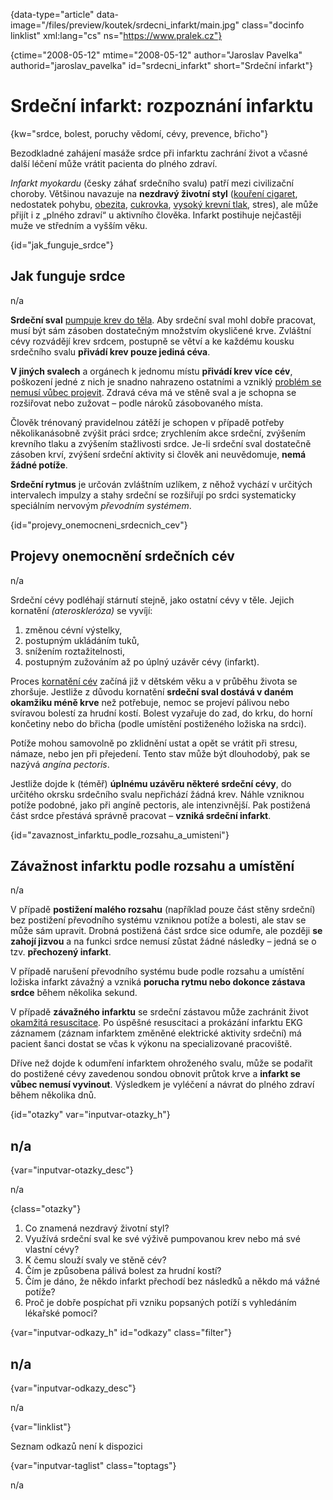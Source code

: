 
{data-type="article" data-image="/files/preview/koutek/srdecni_infarkt/main.jpg" class="docinfo linklist" xml:lang="cs" ns="https://www.pralek.cz"}

{ctime="2008-05-12" mtime="2008-05-12" author="Jaroslav Pavelka" authorid="jaroslav\_pavelka" id="srdecni\_infarkt" short="Srdeční infarkt"}

# Srdeční infarkt: rozpoznání infarktu

<!-- generated attribute kw by user_udpatekw.sh on 2019-12-07, do not edit -->

{kw="srdce, bolest, poruchy vědomí, cévy, prevence, břicho"}

Bezodkladné zahájení masáže srdce při infarktu zachrání život a včasné další léčení může vrátit pacienta do plného zdraví.

_Infarkt myokardu_ (česky záhať srdečního svalu) patří mezi civilizační choroby. Většinou navazuje na **nezdravý životní styl** ([kouření cigaret][1], nedostatek pohybu, [obezita][2], [cukrovka][3], [vysoký krevní tlak][4], stres), ale může přijít i z „plného zdraví“ u aktivního člověka. Infarkt postihuje nejčastěji muže ve středním a vyšším věku.

{id="jak\_funguje\_srdce"}

## Jak funguje srdce

n/a

**Srdeční sval** [pumpuje krev do těla][4]. Aby srdeční sval mohl dobře pracovat, musí být sám zásoben dostatečným množstvím okysličené krve. Zvláštní cévy rozvádějí krev srdcem, postupně se větví a ke každému kousku srdečního svalu **přivádí krev pouze jediná céva**.

**V jiných svalech** a orgánech k jednomu místu **přivádí krev více cév**, poškození jedné z nich je snadno nahrazeno ostatními a vzniklý [problém se nemusí vůbec projevit][5]. Zdravá céva má ve stěně sval a je schopna se rozšiřovat nebo zužovat – podle nároků zásobovaného místa.

Člověk trénovaný pravidelnou zátěží je schopen v případě potřeby několikanásobně zvýšit práci srdce; zrychlením akce srdeční, zvýšením krevního tlaku a zvýšením stažlivosti srdce. Je-li srdeční sval dostatečně zásoben krví, zvýšení srdeční aktivity si člověk ani neuvědomuje, **nemá žádné potíže**.

**Srdeční rytmus** je určován zvláštním uzlíkem, z něhož vychází v určitých intervalech impulzy a stahy srdeční se rozšiřují po srdci systematicky speciálním nervovým _převodním systémem_.

{id="projevy\_onemocneni\_srdecnich_cev"}

## Projevy onemocnění srdečních cév

n/a

Srdeční cévy podléhají stárnutí stejně, jako ostatní cévy v těle. Jejich kornatění _(ateroskleróza)_ se vyvíjí:

  1. změnou cévní výstelky,
  2. postupným ukládáním tuků,
  3. snížením roztažitelnosti,
  4. postupným zužováním až po úplný uzávěr cévy (infarkt).

Proces [kornatění cév][6] začíná již v dětském věku a v průběhu života se zhoršuje. Jestliže z důvodu kornatění **srdeční sval dostává v daném okamžiku méně krve** než potřebuje, nemoc se projeví pálivou nebo svíravou bolestí za hrudní kostí. Bolest vyzařuje do zad, do krku, do horní končetiny nebo do břicha (podle umístění postiženého ložiska na srdci).

Potíže mohou samovolně po zklidnění ustat a opět se vrátit při stresu, námaze, nebo jen při přejedení. Tento stav může být dlouhodobý, pak se nazývá _angína pectoris_.

Jestliže dojde k (téměř) **úplnému uzávěru některé srdeční cévy**, do určitého okrsku srdečního svalu nepřichází žádná krev. Náhle vzniknou potíže podobné, jako při angíně pectoris, ale intenzivnější. Pak postižená část srdce přestává správně pracovat – **vzniká srdeční infarkt**.

{id="zavaznost\_infarktu\_podle\_rozsahu\_a_umisteni"}

## Závažnost infarktu podle rozsahu a umístění

n/a

V případě **postižení malého rozsahu** (například pouze část stěny srdeční) bez postižení převodního systému vzniknou potíže a bolesti, ale stav se může sám upravit. Drobná postižená část srdce sice odumře, ale později **se zahojí jizvou** a na funkci srdce nemusí zůstat žádné následky – jedná se o tzv. **přechozený infarkt**.

V případě narušení převodního systému bude podle rozsahu a umístění ložiska infarkt závažný a vzniká **porucha rytmu nebo dokonce zástava srdce** během několika sekund.

V případě **závažného infarktu** se srdeční zástavou může zachránit život [okamžitá resuscitace][7]. Po úspěšné resuscitaci a prokázání infarktu EKG záznamem (záznam infarktem změněné elektrické aktivity srdeční) má pacient šanci dostat se včas k výkonu na specializované pracoviště.

Dříve než dojde k odumření infarktem ohroženého svalu, může se podařit do postižené cévy zavedenou sondou obnovit průtok krve a **infarkt se vůbec nemusí vyvinout**. Výsledkem je vyléčení a návrat do plného zdraví během několika dnů.

{id="otazky" var="inputvar-otazky_h"}

## n/a

{var="inputvar-otazky_desc"}

n/a

{class="otazky"}

  1. Co znamená nezdravý životní styl?
  2. Využívá srdeční sval ke své výživě pumpovanou krev nebo má své vlastní cévy?
  3. K čemu slouží svaly ve stěně cév?
  4. Čím je způsobena pálivá bolest za hrudní kostí?
  5. Čím je dáno, že někdo infarkt přechodí bez následků a někdo má vážné potíže?
  6. Proč je dobře pospíchat při vzniku popsaných potíží s vyhledáním lékařské pomoci?

{var="inputvar-odkazy_h" id="odkazy" class="filter"}

## n/a

{var="inputvar-odkazy_desc"}

n/a

{var="linklist"}

Seznam odkazů není k dispozici

{var="inputvar-taglist" class="toptags"}

n/a

 [1]: koureni_cigaret
 [2]: obezita_a_energie
 [3]: cukrovka
 [4]: krevni_tlak
 [5]: iktus
 [6]: cholesterol
 [7]: resuscitace-ozivovani

